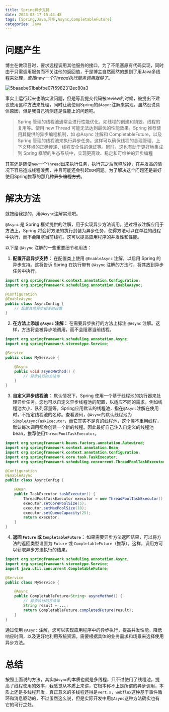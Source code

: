 ```yaml
---
title: Spring异步支持
date: 2023-08-17 15:44:48
tags: [Spring,Java,异步,Async,CompletableFuture]
categories: Java
---
```


# 问题产生

博主在做项目时，要求远程调用其他服务的接口，为了不阻塞原有代码实现，同时由于只需调用服务而不关注他的返回值，于是博主自然而然的想到了用Java多线程来处理，*直接new一个Thread执行服务调用就够了*。

![5baaebe61babfbe07f5982312ec80a3](https://gitlab.com/Echo-xzp/Resource/-/raw/main/img/2023/08/17_15_57_57_5baaebe61babfbe07f5982312ec80a3.png)

事实上运行起来也确实没问题，但是等我提交代码被review的时候，被提出不建议使用这种方法来处理，同时让我使用Spring的`@Async`注解来实现。虽然没说具体原因，但是我自己猜测还是性能上的问题吧。

>Spring 管理的线程池通常会进行性能优化，如线程的创建和销毁、线程的复用等。使用 new Thread 可能无法达到最优的性能效果。Spring 推荐使用其提供的异步编程机制，如 @Async 注解和 CompletableFuture，以及 Spring 管理的线程池来执行异步任务。这样可以确保线程的合理管理、上下文环境的正确传递、线程安全性的保证等。同时，这也有助于更好地集成到 Spring 框架的生态系统中，实现更高效、稳定和可维护的异步编程

其实还是随便`new`一个`Thread`出来执行任务，执行完之后就释放掉，在并发高的情况下容易造成线程浪费，并且可能还会引起`OOM`问题。为了解决这个问题还是最好使用Spring推荐的那几种~~异步编程方式~~。

# 解决方法

就按给我提的，用`@Async`注解实现吧。

`@Async` 是 Spring 框架提供的注解，用于实现异步方法调用。通过将该注解应用于方法上，Spring 将会将方法的执行封装为异步任务，使得方法可以在单独的线程中执行，而不会阻塞当前线程。这可以提高应用程序的并发性和性能。

以下是 `@Async` 注解的一些重要细节和用法：

1. **配置开启异步支持：** 在配置类上使用 `@EnableAsync` 注解，以启用 Spring 的异步支持。这将告诉 Spring 在执行带有 `@Async` 注解的方法时，将其放到异步任务中执行。

```java
import org.springframework.context.annotation.Configuration;
import org.springframework.scheduling.annotation.EnableAsync;

@Configuration
@EnableAsync
public class AsyncConfig {
    // 配置其他异步相关的设置
}
```

2. **在方法上添加 `@Async` 注解：** 在需要异步执行的方法上标注 `@Async` 注解。这样，方法将会被异步地调用，而不会阻塞当前线程。

```java
import org.springframework.scheduling.annotation.Async;
import org.springframework.stereotype.Service;

@Service
public class MyService {

    @Async
    public void asyncMethod() {
        // 异步执行的方法体
    }
}
```

3. **自定义异步线程池：** 默认情况下，Spring 使用一个基于线程池的执行器来处理异步任务。您也可以自定义异步线程池的配置，以适应不同的需求，例如线程池大小、队列容量等。Spring应用默认的线程池，指在`@Async`注解在使用时，不指定线程池的名称。查看源码，`@Async`的默认线程池为`SimpleAsyncTaskExecutor`，而它其实不是真的线程池，这个类不重用线程，默认每次调用都会创建一个新的线程。因此最好自己注入自定义的线程池bean，推荐使用`ThreadPoolTaskExecutor`。

```java
import org.springframework.beans.factory.annotation.Autowired;
import org.springframework.context.annotation.Bean;
import org.springframework.context.annotation.Configuration;
import org.springframework.core.task.TaskExecutor;
import org.springframework.scheduling.concurrent.ThreadPoolTaskExecutor;

@Configuration
@EnableAsync
public class AsyncConfig {

    @Bean
    public TaskExecutor taskExecutor() {
        ThreadPoolTaskExecutor executor = new ThreadPoolTaskExecutor();
        executor.setCorePoolSize(5);
        executor.setMaxPoolSize(10);
        executor.setQueueCapacity(25);
        return executor;
    }
}
```

4. **返回 `Future` 或 `CompletableFuture`：** 如果需要异步方法返回结果，可以将方法的返回类型设置为 `Future` 或 `CompletableFuture`（推荐）。这样，调用方可以获取异步方法执行的结果。

```java
import org.springframework.scheduling.annotation.Async;
import org.springframework.stereotype.Service;
import java.util.concurrent.CompletableFuture;

@Service
public class MyService {

    @Async
    public CompletableFuture<String> asyncMethod() {
        // 异步执行的方法体
        String result = ...;
        return CompletableFuture.completedFuture(result);
    }
}
```

通过使用 `@Async` 注解，您可以实现应用程序中的异步执行，提高并发性能，降低响应时间，以及更好地利用系统资源。需要根据具体的业务需求和场景来选择使用异步方法。

# 总结

按照上面说的方法，其实`@Async`的本质也就是多线程，只不过使用了线程池，提高了线程使用的效率，我感觉从本质上来讲，它根本称不上是所谓的异步调用，本质上还是多线程开发，真正意义的多线程还得是`vert.x`，`webflux`这种基于事件循环和消息驱动的，不过虽然这么说，但是实际开发中用`@Async`这种方法确实也有它的可行之处。

